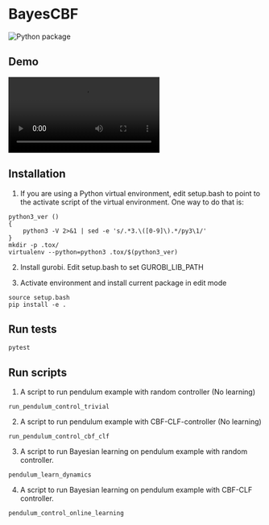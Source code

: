 # BayesCBF
![Python package](https://github.com/wecacuee/BayesCBF/workflows/Python%20package/badge.svg)

## Demo

![](./saved-runs/unicycle_move_to_pose_fixed_mean_cbf_collides_1209-1257/animation.mp4)

## Installation

1. If you are using a Python virtual environment, edit setup.bash to point to the
  activate script of the virtual environment. One way to do that is:

  ``` shellsession
  python3_ver () 
  { 
      python3 -V 2>&1 | sed -e 's/.*3.\([0-9]\).*/py3\1/'
  }
  mkdir -p .tox/
  virtualenv --python=python3 .tox/$(python3_ver)
  ```


2. Install gurobi. Edit setup.bash to set GUROBI_LIB_PATH

3. Activate environment and install current package in edit mode

  ``` shellsession
  source setup.bash
  pip install -e .
  ```

## Run tests

``` shellsession
pytest
```

## Run scripts

1. A script to run pendulum example with random controller (No learning)
  ``` shellsession
  run_pendulum_control_trivial
  ```

2. A script to run pendulum example with CBF-CLF-controller (No learning)
  ``` shellsession
  run_pendulum_control_cbf_clf
  ```

3. A script to run Bayesian learning on pendulum example with random controller.
  ``` shellsession
  pendulum_learn_dynamics
  ```

4. A script to run Bayesian learning on pendulum example with CBF-CLF
   controller.
  ``` shellsession
  pendulum_control_online_learning
  ```

